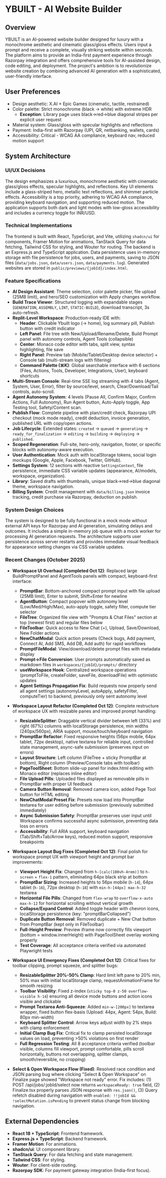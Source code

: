 # YBUILT - AI Website Builder

## Overview
YBUILT is an AI-powered website builder designed for luxury with a monochrome aesthetic and cinematic glass/gloss effects. Users input a prompt and receive a complete, visually striking website within seconds. The platform aims to provide an India-first payment experience through Razorpay integration and offers comprehensive tools for AI-assisted design, code editing, and deployment. The project's ambition is to revolutionize website creation by combining advanced AI generation with a sophisticated, user-friendly interface.

## User Preferences
- Design aesthetic: X.AI × Epic Games (cinematic, tactile, restrained)
- Color palette: Strict monochrome (black → white) with extreme HDR
  - **Exception**: Library page uses black→red→blue diagonal stripes per explicit user request
- Material system: Glass/gloss with specular highlights and reflections
- Payment: India-first with Razorpay (UPI, QR, netbanking, wallets, cards)
- Accessibility: Critical - WCAG AA compliance, keyboard nav, reduced motion support

## System Architecture

### UI/UX Decisions
The design emphasizes a luxurious, monochrome aesthetic with cinematic glass/gloss effects, specular highlights, and reflections. Key UI elements include a glass-striped hero, metallic text reflections, and shimmer particle effects. Accessibility is a top priority, adhering to WCAG AA compliance, providing keyboard navigation, and supporting reduced motion. The application supports both dark and light modes with low-gloss accessibility and includes a currency toggle for INR/USD.

### Technical Implementations
The frontend is built with React, TypeScript, and Vite, utilizing `shadcn/ui` for components, Framer Motion for animations, TanStack Query for data fetching, Tailwind CSS for styling, and Wouter for routing. The backend is an Express.js and TypeScript application. Data persistence uses in-memory storage with file persistence for jobs, users, and payments, saving to JSON files (`data/jobs.json`, `data/users.json`, `data/payments.log`). Generated websites are stored in `public/previews/{jobId}/index.html`.

### Feature Specifications
- **AI Design Assistant**: Theme selection, color palette picker, file upload (25MB limit), and hero/SEO customization with Apply changes workflow.
- **Build Trace Viewer**: Structured logging with expandable stages (`GENERATION`, `ASSEMBLY`, `LINT`, `STATIC-BUILD`), download transcript, 3s auto-refresh.
- **Replit-Level Workspace**: Production-ready IDE with:
  - **Header**: Clickable Ybuilt logo (→ home), log summary pill, Publish button with credit indicator
  - **Left Panel**: File tree with New/Upload/Rename/Delete, Build Prompt panel with autonomy controls, Agent Tools (collapsible)
  - **Center**: Monaco code editor with tabs, split view, syntax highlighting, file save
  - **Right Panel**: Preview tab (Mobile/Tablet/Desktop device selector) + Console tab (multi-stream logs with filtering)
  - **Command Palette (⌘K)**: Global searchable interface with 6 sections (Files, Actions, Tools, Developer, Integrations, User), keyboard shortcuts
- **Multi-Stream Console**: Real-time SSE log streaming with 4 tabs (Agent, System, User, Error), filter by source/level, search, Clear/Download/Tail controls, auto-scroll.
- **Agent Autonomy System**: 4 levels (Pause All, Confirm Major, Confirm Actions, Full Autonomy), Run Agent button, Auto-Apply toggle, App Testing tool, Safety/Content scan.
- **Publish Flow**: Complete pipeline with plan/credit check, Razorpay UPI checkout (mock mode ready), credit deduction, invoice generation, published URL with copy/open actions.
- **Job Lifecycle**: Extended states: `created` → `queued` → `generating` → `ready_for_finalization` → `editing` → `building` → `deploying` → `published`.
- **Scoped Regeneration**: Full-site, hero-only, navigation, footer, or specific blocks with autonomy-aware execution.
- **User Authentication**: Mock auth with localStorage tokens, social login mockups (Google, Apple, Facebook, Twitter, GitHub).
- **Settings System**: 12 sections with reactive `SettingsContext`, file persistence, immediate CSS variable updates (appearance, AI/models, workspace, organization).
- **Library**: Saved drafts with thumbnails, unique black→red→blue diagonal theme, workspace navigation.
- **Billing System**: Credit management with `data/billing.json` invoice tracking, credit purchase via Razorpay, deduction on publish.

### System Design Choices
The system is designed to be fully functional in a mock mode without external API keys for Razorpay and AI generation, simulating delays and outcomes. It includes a simple in-memory job queue with a mock worker for processing AI generation requests. The architecture supports user persistence across server restarts and provides immediate visual feedback for appearance setting changes via CSS variable updates.

### Recent Changes (October 2025)
- **Workspace UI Overhaul (Completed Oct 12)**: Replaced large BuildPromptPanel and AgentTools panels with compact, keyboard-first interface:
  - **PromptBar**: Bottom-anchored compact prompt input with file upload (25MB limit), Enter to submit, Shift+Enter for newline
  - **AgentButton**: Compact popover with autonomy level (Low/Med/High/Max), auto-apply toggle, safety filter, compute tier selector
  - **FileTree**: Organized file view with "Prompts & Chat Files" section at top (newest first) and regular files below
  - **FileToolbar**: Quick access to New Chat (+), Upload, Save/Download, New Folder actions
  - **NewChatModal**: Quick action presets (Check bugs, Add payment, Connect AI, Add SMS, Add DB, Add auth) for rapid workflows
  - **PromptFileModal**: View/download/delete prompt files with metadata display
  - **Prompt→File Conversion**: User prompts automatically saved as markdown files in `workspaces/{jobId}/prompts/` directory
  - **useWorkspace Hook**: Centralized workspace operations (promptToFile, createFolder, saveFile, downloadFile) with optimistic updates
  - **Agent Settings Propagation Fix**: Build requests now properly send all agent settings (autonomyLevel, autoApply, safetyFilter, computeTier) to backend, previously only sent autonomy level

- **Workspace Layout Refactor (Completed Oct 12)**: Complete restructure of workspace UX with resizable panes and improved prompt handling:
  - **ResizableSplitter**: Draggable vertical divider between left (33%) and right (67%) columns with localStorage persistence, min widths (240px/560px), ARIA support, mouse/touch/keyboard navigation
  - **PromptBar Refactor**: Fixed responsive heights (56px mobile, 64px tablet, 72px desktop), native textarea for reliable input, controlled state management, async-safe submission (preserves input on errors)
  - **Layout Structure**: Left column (FileTree + sticky PromptBar at bottom), Right column (Preview/Console tabs with toolbar)
  - **PageToolSheet**: Bottom slide-up panel for index.html editing with Monaco editor (replaces inline editor)
  - **File Upload Pills**: Uploaded files displayed as removable pills in PromptBar with proper UI feedback
  - **Camera Button Removal**: Removed camera icon, added Page Tool button for HTML editing
  - **NewChatModal Preset Fix**: Presets now load into PromptBar textarea for user editing before submission (previously submitted immediately)
  - **Async Submission Safety**: PromptBar preserves user input until Workspace confirms successful async submission, preventing data loss on errors
  - **Accessibility**: Full ARIA support, keyboard navigation (Tab/Shift+Tab/Arrow keys), reduced motion support, responsive breakpoints

- **Workspace Layout Bug Fixes (Completed Oct 12)**: Final polish for workspace prompt UX with viewport height and prompt bar improvements:
  - **Viewport Height Fix**: Changed from `h-[calc(100vh-4rem)]` to `h-screen` + `flex-1` pattern, eliminating 64px black strip at bottom
  - **PromptBar Sizing**: Increased heights to 56px mobile (`h-14`), 64px tablet (`h-16`), 72px desktop (`h-18`) with `min-h-[44px] max-h-32` textarea
  - **Horizontal File Pills**: Changed from `flex-wrap` to `overflow-x-auto max-h-12` for horizontal scrolling without vertical growth
  - **Collapse/Expand Control**: Added toggle header with chevron icons, localStorage persistence (key: "promptBarCollapsed")
  - **Duplicate Button Removal**: Removed duplicate + New Chat button from PromptBar (kept only in FileToolbar)
  - **Full-Height Preview**: Preview iframe now correctly fills viewport (bottom = window.innerHeight) with PageToolSheet overlay working properly
  - **Test Coverage**: All acceptance criteria verified via automated Playwright tests

- **Workspace UI Emergency Fixes (Completed Oct 12)**: Critical fixes for toolbar clipping, prompt squeeze, and splitter bugs:
  - **ResizableSplitter 20%-50% Clamp**: Hard limit left pane to 20% min, 50% max with initial localStorage clamp, requestAnimationFrame for smooth resizing
  - **Toolbar Visibility**: Fixed z-index (`sticky top-0 z-50 overflow-visible h-14`) ensuring all device mode buttons and action icons visible and clickable
  - **Prompt Textarea Anti-Squeeze**: Added `min-w-[200px]` to textarea wrapper, fixed button flex-basis (Upload: 44px, Agent: 54px, Build: 80px min-width)
  - **Keyboard Splitter Control**: Arrow keys adjust width by 2% steps with clamp enforcement
  - **Initial Clamp Bug Fix**: Critical fix to clamp persisted localStorage values on load, preventing >50% violations on first render
  - **Full Regression Testing**: All 8 acceptance criteria verified (toolbar visible, columns fill viewport, prompt comfortable, pills scroll horizontally, buttons not overlapping, splitter clamps, smooth/reversible, no cropping)

- **Select & Open Workspace Flow (Fixed)**: Resolved race condition and JSON parsing bug where clicking "Select & Open Workspace" on Finalize page showed "Workspace not ready" error. Fix includes: (1) POST /api/jobs/:jobId/select now returns `workspaceReady: true` field, (2) Finalize.tsx properly parses JSON response with `res.json()`, (3) Query refetch disabled during navigation with `enabled: !!jobId && !selectMutation.isPending` to prevent status change from blocking navigation.

## External Dependencies
- **React 18 + TypeScript**: Frontend framework.
- **Express.js + TypeScript**: Backend framework.
- **Framer Motion**: For animations.
- **shadcn/ui**: UI component library.
- **TanStack Query**: For data fetching and state management.
- **Tailwind CSS**: For styling.
- **Wouter**: For client-side routing.
- **Razorpay SDK**: For payment gateway integration (India-first focus).
